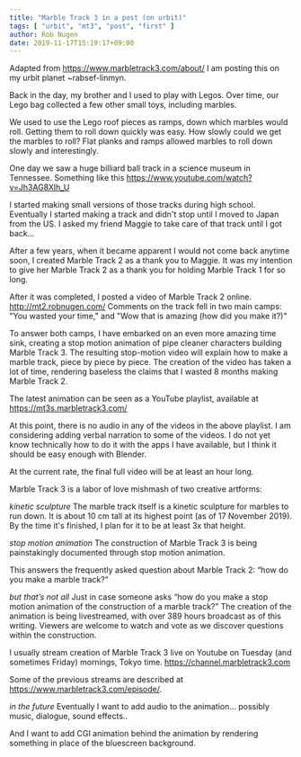 ```yaml
---
title: "Marble Track 3 in a post (on urbit)"
tags: [ "urbit", "mt3", "post", "first" ]
author: Rob Nugen
date: 2019-11-17T15:19:17+09:00
---
```


Adapted from https://www.marbletrack3.com/about/ I am posting this on
my urbit planet ~rabsef-linmyn.

Back in the day, my brother and I used to play with Legos.  Over time, our Lego bag collected a few other small toys, including marbles.

We used to use the Lego roof pieces as ramps, down which marbles would roll. Getting them to roll down quickly was easy. How slowly could we get the marbles to roll? Flat planks and ramps allowed marbles to roll down slowly and interestingly.

One day we saw a huge billiard ball track in a science museum in Tennessee. Something like this https://www.youtube.com/watch?v=Jh3AG8Xlh_U

I started making small versions of those tracks during high school.  Eventually I started making a track and didn't stop until I moved to Japan from the US.   I asked my friend Maggie to take care of that track until I got back...  

After a few years, when it became apparent I would not come back anytime soon, I created Marble Track 2 as a thank you to Maggie.  It was my intention to give her Marble Track 2 as a thank you for holding Marble Track 1 for so long.

After it was completed, I posted a video of Marble Track 2 online.  http://mt2.robnugen.com/  Comments on the track fell in two main camps: "You wasted your time," and "Wow that is amazing (how did you make it?)"

To answer both camps, I have embarked on an even more amazing time sink, creating a stop motion animation of pipe cleaner characters building Marble Track 3.  The resulting stop-motion video will explain how to make a marble track, piece by piece by piece.  The creation of the video has taken a lot of time, rendering baseless the claims that I wasted 8 months making Marble Track 2.

The latest animation can be seen as a YouTube playlist, available at https://mt3s.marbletrack3.com/

At this point, there is no audio in any of the videos in the above playlist. I am considering adding verbal narration to some of the videos. I do not yet know technically how to do it with the apps I have available, but I think it should be easy enough with Blender.

At the current rate, the final full video will be at least an hour long.

Marble Track 3 is a labor of love mishmash of two creative artforms:

*kinetic sculpture*
The marble track itself is a kinetic sculpture for marbles to run down.  It is about 10 cm tall at its highest point (as of 17 November 2019).  By the time it's finished, I plan for it to be at least 3x that height.

*stop motion animation*
The construction of Marble Track 3 is being painstakingly documented through stop motion animation.

This answers the frequently asked question about Marble Track 2: “how do you make a marble track?“

*but that’s not all*
Just in case someone asks “how do you make a stop motion animation of the construction of a marble track?” The creation of the animation is being livestreamed, with over 389 hours broadcast as of this writing. Viewers are welcome to watch and vote as we discover questions within the construction.

I usually stream creation of Marble Track 3 live on Youtube on Tuesday (and sometimes Friday) mornings, Tokyo time. https://channel.marbletrack3.com 

Some of the previous streams are described at https://www.marbletrack3.com/episode/.

*in the future*
Eventually I want to add audio to the animation… possibly music, dialogue, sound effects..

And I want to add CGI animation behind the animation by rendering
something in place of the bluescreen background.

